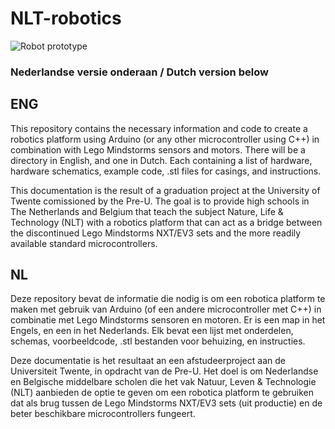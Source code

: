 # NLT-robotics

![Robot prototype](images/NLTbot.jpg?raw=true "Prototype of the platform")

### Nederlandse versie onderaan / Dutch version below

## ENG
This repository contains the necessary information and code to create a robotics platform using Arduino (or any other microcontroller using C++) in combination with Lego Mindstorms sensors and motors.
There will be a directory in English, and one in Dutch. Each containing a list of hardware, hardware schematics, example code, .stl files for casings, and instructions.

This documentation is the result of a graduation project at the University of Twente comissioned by the Pre-U. The goal is to provide high schools in The Netherlands and Belgium that teach the subject Nature, Life & Technology (NLT) with a robotics platform that can act as a bridge between the discontinued Lego Mindstorms NXT/EV3 sets and the more readily available standard microcontrollers.



## NL
Deze repository bevat de informatie die nodig is om een robotica platform te maken met gebruik van Arduino (of een andere microcontroller met C++) in combinatie met Lego Mindstorms sensoren en motoren.
Er is een map in het Engels, en een in het Nederlands. Elk bevat een lijst met onderdelen, schemas, voorbeeldcode, .stl bestanden voor behuizing, en instructies.

Deze documentatie is het resultaat an een afstudeerproject aan de Universiteit Twente, in opdracht van de Pre-U. Het doel is om Nederlandse en Belgische middelbare scholen die het vak Natuur, Leven & Technologie (NLT) aanbieden de optie te geven om een robotica platform te gebruiken dat als brug tussen de Lego Mindstorms NXT/EV3 sets (uit productie) en de beter beschikbare microcontrollers fungeert.
